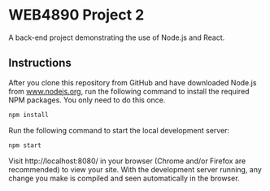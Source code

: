 # WEB4890 Project 2
A back-end project demonstrating the use of Node.js and React. 

## Instructions
After you clone this repository from GitHub and have downloaded Node.js from www.nodejs.org, run the following command to install the required NPM packages. You only need to do this once.

```bash
npm install
```

Run the following command to start the local development server:

```bash
npm start
```

Visit http://localhost:8080/ in your browser (Chrome and/or Firefox are recommended) to view your site. With the development server running, any change you make is compiled and seen automatically in the browser.

